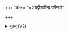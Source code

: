 +++
title = "०२ यद्वीडाविन्द्र यत्स्थिरे"

+++
<details><summary>मूलम् (VS)</summary>

यद्वी॒डावि॑न्द्र॒ यत्स्थि॒रे यत्पर्शा॑ने॒ परा॑भृतम्। वसु॑ स्पा॒र्हं तदा भ॑र ॥
</details>